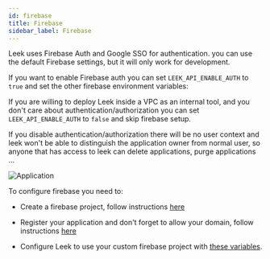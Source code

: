 ```yaml
---
id: firebase
title: Firebase
sidebar_label: Firebase
---
```


Leek uses Firebase Auth and Google SSO for authentication. you can use the default Firebase settings, but it will only
work for development.

If you want to enable Firebase auth you can set `LEEK_API_ENABLE_AUTH` to `true` and set the other firebase environment 
variables:

If you are willing to deploy Leek inside a VPC as an internal tool, and you don't care about authentication/authorization
you can set `LEEK_API_ENABLE_AUTH` to `false` and skip firebase setup.

If you disable authentication/authorization there will be no user context and leek won't be able to distinguish the 
application owner from normal user, so anyone that has access to leek can delete applications, purge applications ...


![Application](/img/docs/auth.png)

To configure firebase you need to:

- Create a firebase project, follow instructions [here](https://firebase.google.com/docs/web/setup#create-firebase-project)

- Register your application and don't forget to allow your domain, follow instructions [here](https://firebase.google.com/docs/web/setup#register-app)

- Configure Leek to use your custom firebase project with [these variables](/docs/architecture/configuration#web).

